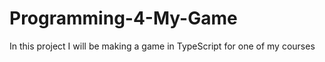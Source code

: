 # Programming-4-My-Game
In this project I will be making a game in TypeScript for one of my courses
